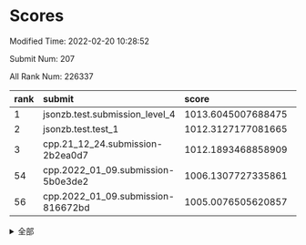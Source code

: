 # Scores

Modified Time: 2022-02-20 10:28:52

Submit Num: 207

All Rank Num: 226337

| rank |               submit               |       score        |       sigma        | pk_num |
| :--- | :--------------------------------- | :----------------- | :----------------- | :----- |
| 1    | jsonzb.test.submission_level_4     | 1013.6045007688475 | 0.8064258751951121 | 4372   |
| 2    | jsonzb.test.test_1                 | 1012.3127177081665 | 0.7735029934859565 | 4375   |
| 3    | cpp.21_12_24.submission-2b2ea0d7   | 1012.1893468858909 | 0.8224785672890516 | 4370   |
| 54   | cpp.2022_01_09.submission-5b0e3de2 | 1006.1307727335861 | 0.7202716982117088 | 4376   |
| 56   | cpp.2022_01_09.submission-816672bd | 1005.0076505620857 | 0.7067563022708708 | 4371   |


<details>
<summary>全部</summary>

| rank |                 submit                 |       score        |       sigma        | pk_num |
| :--- | :------------------------------------- | :----------------- | :----------------- | :----- |
| 1    | jsonzb.test.submission_level_4         | 1013.6045007688475 | 0.8064258751951121 | 4372   |
| 2    | jsonzb.test.test_1                     | 1012.3127177081665 | 0.7735029934859565 | 4375   |
| 3    | cpp.21_12_24.submission-2b2ea0d7       | 1012.1893468858909 | 0.8224785672890516 | 4370   |
| 4    | gobigger.level_3.submission_level_3_49 | 1011.7068829537981 | 0.7626264363387828 | 4375   |
| 5    | gobigger.level_3.submission_level_3_1  | 1011.3826512941741 | 0.76830855967188   | 4373   |
| 6    | gobigger.level_3.submission_level_3_0  | 1011.2501445894953 | 0.7689968125655913 | 4374   |
| 7    | gobigger.level_3.submission_level_3_47 | 1011.2168358118382 | 0.7708582964476017 | 4376   |
| 8    | gobigger.level_3.submission_level_3_7  | 1011.1253198917691 | 0.7545678949992404 | 4371   |
| 9    | gobigger.level_3.submission_level_3_22 | 1011.1056407045588 | 0.7642277820908399 | 4379   |
| 10   | gobigger.level_3.submission_level_3_10 | 1010.9818645876525 | 0.7610749697469582 | 4371   |
| 11   | gobigger.level_3.submission_level_3_8  | 1010.9806577424797 | 0.7746344846068648 | 4374   |
| 12   | gobigger.level_3.submission_level_3_25 | 1010.6238545137944 | 0.7503348202483124 | 4375   |
| 13   | gobigger.level_3.submission_level_3_11 | 1010.5827230655213 | 0.7600114046451703 | 4376   |
| 14   | gobigger.level_3.submission_level_3_39 | 1010.5302666052479 | 0.769906259598556  | 4370   |
| 15   | gobigger.level_3.submission_level_3_41 | 1010.5299297538605 | 0.7620807628817523 | 4373   |
| 16   | gobigger.level_3.submission_level_3_16 | 1010.3969030128128 | 0.7645275875165276 | 4375   |
| 17   | gobigger.level_3.submission_level_3_33 | 1010.3746467178241 | 0.759122142553298  | 4377   |
| 18   | gobigger.level_3.submission_level_3_4  | 1010.356663360865  | 0.7677904188915174 | 4370   |
| 19   | gobigger.level_3.submission_level_3_38 | 1010.2706363329665 | 0.7663248786242096 | 4380   |
| 20   | gobigger.level_3.submission_level_3_37 | 1010.2672971937375 | 0.7676119430751425 | 4374   |
| 21   | gobigger.level_3.submission_level_3_17 | 1010.2038984380832 | 0.7578465826189535 | 4378   |
| 22   | gobigger.level_3.submission_level_3_44 | 1010.184189927847  | 0.757615960098445  | 4372   |
| 23   | gobigger.level_3.submission_level_3_35 | 1010.1491443299925 | 0.7429194420622052 | 4380   |
| 24   | gobigger.level_3.submission_level_3_3  | 1010.134242824695  | 0.7716502712838816 | 4376   |
| 25   | gobigger.level_3.submission_level_3_32 | 1010.0794570434238 | 0.7525495283612297 | 4382   |
| 26   | gobigger.level_3.submission_level_3_26 | 1010.0686107038515 | 0.7681263334645504 | 4378   |
| 27   | gobigger.level_3.submission_level_3_19 | 1010.0644239747309 | 0.7748479838904804 | 4375   |
| 28   | gobigger.level_3.submission_level_3_23 | 1009.9730579353007 | 0.7558831165627463 | 4372   |
| 29   | gobigger.level_3.submission_level_3_27 | 1009.9420526364995 | 0.7708565047315361 | 4377   |
| 30   | gobigger.level_3.submission_level_3_15 | 1009.9195372473187 | 0.755295015712051  | 4373   |
| 31   | gobigger.level_3.submission_level_3_2  | 1009.9122806051217 | 0.760191040186748  | 4372   |
| 32   | gobigger.level_3.submission_level_3_42 | 1009.9083774009619 | 0.7747585221017069 | 4378   |
| 33   | gobigger.level_3.submission_level_3_36 | 1009.8771043343817 | 0.7592777863810675 | 4378   |
| 34   | gobigger.level_3.submission_level_3_30 | 1009.867361655637  | 0.7480210352028336 | 4369   |
| 35   | gobigger.level_3.submission_level_3_48 | 1009.8095728178173 | 0.7810627687056406 | 4377   |
| 36   | gobigger.level_3.submission_level_3_31 | 1009.7869665141708 | 0.7601120848432409 | 4377   |
| 37   | gobigger.level_3.submission_level_3_5  | 1009.784525345123  | 0.7517593935528268 | 4376   |
| 38   | gobigger.level_3.submission_level_3_24 | 1009.695562292309  | 0.7797840977497352 | 4372   |
| 39   | gobigger.level_3.submission_level_3_12 | 1009.6487104750928 | 0.754670952839508  | 4370   |
| 40   | gobigger.level_3.submission_level_3_29 | 1009.605059445829  | 0.7450825343273951 | 4375   |
| 41   | gobigger.level_3.submission_level_3_14 | 1009.568402536979  | 0.7569756179857643 | 4372   |
| 42   | gobigger.level_3.submission_level_3_13 | 1009.5434564580215 | 0.7478650839662311 | 4373   |
| 43   | gobigger.level_3.submission_level_3_9  | 1009.4488089118865 | 0.7467447730310057 | 4375   |
| 44   | gobigger.level_3.submission_level_3_46 | 1009.3270168002508 | 0.7481822586961915 | 4371   |
| 45   | gobigger.level_3.submission_level_3_40 | 1009.2996715373259 | 0.769042849824136  | 4373   |
| 46   | gobigger.level_3.submission_level_3_18 | 1009.131112333846  | 0.7526883535827493 | 4374   |
| 47   | gobigger.level_3.submission_level_3_6  | 1009.0019595996782 | 0.7522525234701164 | 4372   |
| 48   | gobigger.level_3.submission_level_3_28 | 1008.9542300139706 | 0.7395806067246768 | 4370   |
| 49   | gobigger.level_3.submission_level_3_43 | 1008.7954707861957 | 0.7517174418961635 | 4372   |
| 50   | gobigger.level_3.submission_level_3_21 | 1008.7464312818229 | 0.7484956881225391 | 4376   |
| 51   | gobigger.level_3.submission_level_3_34 | 1008.6119517859793 | 0.7584285599876504 | 4373   |
| 52   | gobigger.level_3.submission_level_3_45 | 1008.4674677156171 | 0.7675062377665657 | 4374   |
| 53   | gobigger.level_3.submission_level_3_20 | 1007.4137560859841 | 0.748303024944161  | 4369   |
| 54   | cpp.2022_01_09.submission-5b0e3de2     | 1006.1307727335861 | 0.7202716982117088 | 4376   |
| 55   | gobigger.level_1.submission_level_1_47 | 1005.5282237233841 | 0.7220956857441388 | 4376   |
| 56   | cpp.2022_01_09.submission-816672bd     | 1005.0076505620857 | 0.7067563022708708 | 4371   |
| 57   | gobigger.level_1.submission_level_1_15 | 1004.956890659279  | 0.7187983873732433 | 4375   |
| 58   | gobigger.level_1.submission_level_1_43 | 1004.6073368151493 | 0.716559754116006  | 4378   |
| 59   | gobigger.level_1.submission_level_1_40 | 1004.3185078150525 | 0.7165826355129958 | 4376   |
| 60   | gobigger.level_1.submission_level_1_4  | 1004.1373388132383 | 0.7334357304723897 | 4372   |
| 61   | gobigger.level_1.submission_level_1_23 | 1004.000342195296  | 0.7252301223949406 | 4370   |
| 62   | gobigger.level_1.submission_level_1_29 | 1003.9144664783697 | 0.7102430232144924 | 4372   |
| 63   | gobigger.level_1.submission_level_1_2  | 1003.8511072987741 | 0.7207161535985673 | 4375   |
| 64   | gobigger.level_1.submission_level_1_45 | 1003.8084481597666 | 0.7236618020795071 | 4375   |
| 65   | gobigger.level_1.submission_level_1_14 | 1003.6824873754309 | 0.7140383191944415 | 4373   |
| 66   | gobigger.level_1.submission_level_1_36 | 1003.6689000547692 | 0.711666412079479  | 4368   |
| 67   | gobigger.level_1.submission_level_1_6  | 1003.656328749035  | 0.7152732807481423 | 4373   |
| 68   | gobigger.level_1.submission_level_1_44 | 1003.6310858263637 | 0.7122730965257859 | 4368   |
| 69   | gobigger.level_1.submission_level_1_31 | 1003.6056287098501 | 0.7166061478980497 | 4374   |
| 70   | gobigger.level_1.submission_level_1_34 | 1003.6044696612129 | 0.7194667403072988 | 4375   |
| 71   | gobigger.level_1.submission_level_1_32 | 1003.5895558107002 | 0.7173466605769601 | 4372   |
| 72   | gobigger.level_1.submission_level_1_25 | 1003.5874195791855 | 0.730308539823871  | 4372   |
| 73   | gobigger.level_1.submission_level_1_35 | 1003.546720493646  | 0.7141254042007358 | 4376   |
| 74   | gobigger.level_1.submission_level_1_33 | 1003.4066558905229 | 0.7289427617363274 | 4371   |
| 75   | gobigger.level_1.submission_level_1_18 | 1003.3505753422177 | 0.7125702576612057 | 4375   |
| 76   | gobigger.level_1.submission_level_1_5  | 1003.3293179061958 | 0.706594461955257  | 4373   |
| 77   | gobigger.level_1.submission_level_1_28 | 1003.3048347929248 | 0.7133769150824654 | 4370   |
| 78   | gobigger.level_1.submission_level_1_26 | 1003.2833195523605 | 0.7162722935195229 | 4374   |
| 79   | gobigger.level_1.submission_level_1_0  | 1003.1571948621269 | 0.7097270231128661 | 4377   |
| 80   | gobigger.level_1.submission_level_1_38 | 1003.0727066597734 | 0.7164987907305791 | 4377   |
| 81   | gobigger.level_1.submission_level_1_22 | 1003.0572968800716 | 0.7023407896855447 | 4369   |
| 82   | gobigger.level_1.submission_level_1_42 | 1002.9775890861669 | 0.726206637629476  | 4375   |
| 83   | gobigger.level_1.submission_level_1_8  | 1002.9497158965393 | 0.7260676985327278 | 4373   |
| 84   | gobigger.level_1.submission_level_1_21 | 1002.9422570687566 | 0.7152553598015596 | 4374   |
| 85   | gobigger.level_1.submission_level_1_13 | 1002.93764198345   | 0.710457058633681  | 4374   |
| 86   | gobigger.level_1.submission_level_1_11 | 1002.9367795721646 | 0.7152399798529887 | 4372   |
| 87   | gobigger.level_1.submission_level_1_39 | 1002.9080390812452 | 0.7073221717981387 | 4371   |
| 88   | gobigger.level_1.submission_level_1_41 | 1002.8922751738207 | 0.7287688268191352 | 4369   |
| 89   | gobigger.level_1.submission_level_1_1  | 1002.8795507266294 | 0.7215565570721251 | 4371   |
| 90   | gobigger.level_1.submission_level_1_17 | 1002.7107404524054 | 0.7114388847849005 | 4369   |
| 91   | gobigger.level_1.submission_level_1_3  | 1002.663891712588  | 0.7094744324901622 | 4371   |
| 92   | gobigger.level_1.submission_level_1_46 | 1002.6331954814092 | 0.7163746088922932 | 4371   |
| 93   | gobigger.level_1.submission_level_1_12 | 1002.5933496109222 | 0.7183804615270154 | 4372   |
| 94   | gobigger.level_1.submission_level_1_10 | 1002.5230941449686 | 0.7153557634755764 | 4375   |
| 95   | gobigger.level_1.submission_level_1_48 | 1002.5045238157893 | 0.7046190009849647 | 4370   |
| 96   | gobigger.level_1.submission_level_1_24 | 1002.4923341922349 | 0.7154396748291796 | 4373   |
| 97   | gobigger.level_1.submission_level_1_16 | 1002.4607061400529 | 0.7073104812060537 | 4373   |
| 98   | gobigger.level_1.submission_level_1_9  | 1002.4097434372351 | 0.7157396068717485 | 4374   |
| 99   | gobigger.level_1.submission_level_1_19 | 1002.387725557856  | 0.7120348594167737 | 4377   |
| 100  | gobigger.level_1.submission_level_1_7  | 1002.3139012281757 | 0.719418249124107  | 4373   |
| 101  | gobigger.level_1.submission_level_1_37 | 1002.2241884448874 | 0.7114470475221594 | 4373   |
| 102  | gobigger.level_1.submission_level_1_27 | 1002.1688869532177 | 0.7132161093705576 | 4372   |
| 103  | gobigger.level_1.submission_level_1_20 | 1002.1350949847357 | 0.7132073364231453 | 4373   |
| 104  | gobigger.level_1.submission_level_1_49 | 1001.9094687237396 | 0.7274841421303457 | 4374   |
| 105  | gobigger.level_1.submission_level_1_30 | 1001.4315135825417 | 0.7135933323319383 | 4370   |
| 106  | gobigger.random.submission_random_29   | 997.6847450406505  | 0.7084764869678589 | 4376   |
| 107  | gobigger.random.submission_random_37   | 997.3624021996284  | 0.7143481964828833 | 4377   |
| 108  | gobigger.random.submission_random_35   | 997.3329492597544  | 0.7183535785932995 | 4378   |
| 109  | gobigger.random.submission_random_33   | 997.296202865808   | 0.7064929243619786 | 4372   |
| 110  | gobigger.random.submission_random_24   | 996.9743502122723  | 0.708394891045957  | 4376   |
| 111  | gobigger.random.submission_random_8    | 996.9583016058884  | 0.7091006959979791 | 4374   |
| 112  | gobigger.random.submission_random_25   | 996.7947544357788  | 0.7217492230041312 | 4376   |
| 113  | gobigger.random.submission_random_26   | 996.6120615659637  | 0.7103543557689298 | 4371   |
| 114  | gobigger.random.submission_random_12   | 996.5882048434089  | 0.7050981474498861 | 4376   |
| 115  | gobigger.random.submission_random_43   | 996.5446904912424  | 0.706781084429753  | 4376   |
| 116  | gobigger.random.submission_random_5    | 996.5242349791348  | 0.7094061578172637 | 4374   |
| 117  | gobigger.random.submission_random_7    | 996.4315863015235  | 0.7088580397464871 | 4369   |
| 118  | gobigger.random.submission_random_18   | 996.4206843202682  | 0.7178519534708605 | 4375   |
| 119  | gobigger.random.submission_random_21   | 996.362689869148   | 0.7062380908712413 | 4369   |
| 120  | gobigger.random.submission_random_28   | 996.3093779949581  | 0.7086435993306418 | 4375   |
| 121  | gobigger.random.submission_random_6    | 996.2745265015812  | 0.7045460523225908 | 4370   |
| 122  | gobigger.random.submission_random_47   | 996.253595706054   | 0.7046379604265229 | 4375   |
| 123  | gobigger.random.submission_random_10   | 996.2472269029157  | 0.7153047654169493 | 4380   |
| 124  | gobigger.random.submission_random_13   | 996.2360844760475  | 0.7158035247211975 | 4372   |
| 125  | gobigger.random.submission_random_30   | 996.2298729823198  | 0.722391121164761  | 4377   |
| 126  | gobigger.random.submission_random_32   | 996.196714195228   | 0.7104654775268255 | 4372   |
| 127  | gobigger.random.submission_random_19   | 996.181341154626   | 0.7180550326776657 | 4373   |
| 128  | gobigger.random.submission_random_40   | 996.1607473279033  | 0.7125423393145819 | 4376   |
| 129  | gobigger.random.submission_random_1    | 996.1541288930653  | 0.706719552268052  | 4372   |
| 130  | gobigger.random.submission_random_17   | 996.1494501574251  | 0.6984053945648134 | 4373   |
| 131  | gobigger.random.submission_random_0    | 996.1472571659243  | 0.7027425737134284 | 4378   |
| 132  | gobigger.random.submission_random_38   | 996.1445824413553  | 0.7186130465066731 | 4375   |
| 133  | gobigger.random.submission_random_36   | 996.1208018904124  | 0.7031896230018999 | 4375   |
| 134  | gobigger.random.submission_random_31   | 996.1055627844617  | 0.704257488649631  | 4370   |
| 135  | gobigger.random.submission_random_9    | 996.0055687499453  | 0.720499482384118  | 4371   |
| 136  | gobigger.random.submission_random_23   | 995.871960158787   | 0.7063543635500383 | 4377   |
| 137  | gobigger.random.submission_random_46   | 995.82122695704    | 0.7080229368610981 | 4378   |
| 138  | gobigger.random.submission_random_22   | 995.8135303770424  | 0.7150694729657093 | 4371   |
| 139  | gobigger.random.submission_random_45   | 995.7291182353829  | 0.7341539125539792 | 4377   |
| 140  | gobigger.random.submission_random_14   | 995.7192571617917  | 0.7010717217851848 | 4373   |
| 141  | gobigger.random.submission_random_49   | 995.6887504492078  | 0.7048928391707859 | 4373   |
| 142  | gobigger.random.submission_random_41   | 995.6587452374048  | 0.713519382569184  | 4373   |
| 143  | gobigger.random.submission_random_4    | 995.6456124867428  | 0.7184123085308152 | 4376   |
| 144  | gobigger.random.submission_random_20   | 995.6272438790722  | 0.7043066436621787 | 4373   |
| 145  | gobigger.random.submission_random_2    | 995.5984167458961  | 0.7081081380239628 | 4371   |
| 146  | gobigger.random.submission_random_42   | 995.5620436737725  | 0.7061906261068902 | 4374   |
| 147  | gobigger.random.submission_random_16   | 995.4416982665433  | 0.7197040986182387 | 4376   |
| 148  | gobigger.random.submission_random_39   | 995.4147033737235  | 0.7149377510666848 | 4368   |
| 149  | gobigger.random.submission_random_3    | 995.4110822566532  | 0.707185025563186  | 4378   |
| 150  | gobigger.random.submission_random_34   | 995.3417295870258  | 0.7120922875154022 | 4365   |
| 151  | gobigger.random.submission_random_11   | 995.2910811086576  | 0.7267149799992676 | 4374   |
| 152  | gobigger.random.submission_random_15   | 995.2528264449497  | 0.7091637253830577 | 4370   |
| 153  | gobigger.random.submission_random_27   | 995.0423883407632  | 0.708531104989154  | 4375   |
| 154  | gobigger.random.submission_random_44   | 994.9873537659578  | 0.710476518073419  | 4373   |
| 155  | gobigger.random.submission_random_48   | 994.9040493014129  | 0.7119388938954536 | 4369   |
| 156  | gobigger.level_2.submission_level_2_30 | 994.7257165132063  | 0.7270030180037569 | 4372   |
| 157  | gobigger.level_2.submission_level_2_46 | 993.9232161091543  | 0.738795427006233  | 4375   |
| 158  | gobigger.level_2.submission_level_2_47 | 993.570772685447   | 0.7301347005989118 | 4374   |
| 159  | gobigger.level_2.submission_level_2_26 | 993.4601510618276  | 0.7345220832073239 | 4369   |
| 160  | gobigger.level_2.submission_level_2_6  | 993.3996006592678  | 0.7364658216408648 | 4377   |
| 161  | gobigger.level_2.submission_level_2_5  | 993.3266830304459  | 0.7399219868833711 | 4375   |
| 162  | gobigger.level_2.submission_level_2_33 | 993.316594929759   | 0.7172762868147005 | 4375   |
| 163  | gobigger.level_2.submission_level_2_13 | 993.298726391998   | 0.7306701485154635 | 4370   |
| 164  | gobigger.level_2.submission_level_2_18 | 993.2376698603875  | 0.7410004444644032 | 4372   |
| 165  | gobigger.level_2.submission_level_2_23 | 993.0880547751989  | 0.73218253554619   | 4378   |
| 166  | gobigger.level_2.submission_level_2_29 | 992.967691832389   | 0.7543731293367802 | 4372   |
| 167  | gobigger.level_2.submission_level_2_11 | 992.8808131859864  | 0.737988642083653  | 4370   |
| 168  | gobigger.level_2.submission_level_2_14 | 992.8358286066062  | 0.7418487108580827 | 4375   |
| 169  | gobigger.level_2.submission_level_2_34 | 992.8059139544383  | 0.7585033135271391 | 4376   |
| 170  | gobigger.level_2.submission_level_2_17 | 992.6412835141897  | 0.7472209023024516 | 4370   |
| 171  | gobigger.level_2.submission_level_2_4  | 992.546419818902   | 0.7412565308193158 | 4378   |
| 172  | gobigger.level_2.submission_level_2_20 | 992.492776884261   | 0.7412861244273486 | 4374   |
| 173  | gobigger.level_2.submission_level_2_15 | 992.4251977176116  | 0.7397603718073309 | 4366   |
| 174  | gobigger.level_2.submission_level_2_1  | 992.3592144153766  | 0.7481676960594575 | 4377   |
| 175  | gobigger.level_2.submission_level_2_28 | 992.3208026472918  | 0.7382631014486984 | 4368   |
| 176  | gobigger.level_2.submission_level_2_38 | 992.3119284242003  | 0.7479371709693377 | 4370   |
| 177  | gobigger.level_2.submission_level_2_32 | 992.2475561668424  | 0.743370849976363  | 4379   |
| 178  | gobigger.level_2.submission_level_2_10 | 992.2251369158577  | 0.7367425952118675 | 4379   |
| 179  | gobigger.level_2.submission_level_2_31 | 992.0276159065568  | 0.7352855771437161 | 4372   |
| 180  | gobigger.level_2.submission_level_2_22 | 992.0006050908496  | 0.7360250928799815 | 4373   |
| 181  | gobigger.level_2.submission_level_2_9  | 991.8117702334307  | 0.7443885105533014 | 4368   |
| 182  | gobigger.level_2.submission_level_2_7  | 991.7643852415679  | 0.7518954348423226 | 4376   |
| 183  | gobigger.level_2.submission_level_2_2  | 991.7489165815293  | 0.7581968879458363 | 4375   |
| 184  | gobigger.level_2.submission_level_2_43 | 991.66215324244    | 0.7356215464218792 | 4370   |
| 185  | gobigger.level_2.submission_level_2_0  | 991.623394998712   | 0.7344008304458712 | 4377   |
| 186  | gobigger.level_2.submission_level_2_49 | 991.5427335595675  | 0.7501674551599307 | 4372   |
| 187  | gobigger.level_2.submission_level_2_27 | 991.5058712800612  | 0.7528675060950865 | 4372   |
| 188  | gobigger.level_2.submission_level_2_42 | 991.3927973649911  | 0.7445436184072494 | 4377   |
| 189  | gobigger.level_2.submission_level_2_35 | 991.2874538722958  | 0.7656774749475919 | 4376   |
| 190  | gobigger.level_2.submission_level_2_36 | 991.2538361141881  | 0.7633101714626315 | 4375   |
| 191  | gobigger.level_2.submission_level_2_45 | 991.196950167436   | 0.7619348436502796 | 4377   |
| 192  | gobigger.level_2.submission_level_2_40 | 991.1922956723043  | 0.759444309730949  | 4372   |
| 193  | gobigger.level_2.submission_level_2_48 | 991.0890880725728  | 0.7718353114739626 | 4372   |
| 194  | gobigger.level_2.submission_level_2_37 | 991.0357791753542  | 0.739316828860806  | 4372   |
| 195  | gobigger.level_2.submission_level_2_21 | 991.0349691135826  | 0.7705332657871192 | 4376   |
| 196  | gobigger.level_2.submission_level_2_24 | 990.9418699918707  | 0.7389498898874945 | 4375   |
| 197  | gobigger.level_2.submission_level_2_39 | 990.9392646804506  | 0.757615454477179  | 4379   |
| 198  | gobigger.level_2.submission_level_2_3  | 990.8826487775199  | 0.7592730131922623 | 4374   |
| 199  | gobigger.level_2.submission_level_2_16 | 990.8515774181844  | 0.7585629257960812 | 4381   |
| 200  | gobigger.level_2.submission_level_2_12 | 990.8425905738583  | 0.774076065696599  | 4374   |
| 201  | gobigger.level_2.submission_level_2_19 | 990.6136829388159  | 0.7687350370756322 | 4372   |
| 202  | gobigger.level_2.submission_level_2_25 | 990.5282413958048  | 0.7769294538621083 | 4376   |
| 203  | gobigger.level_2.submission_level_2_44 | 990.4872362900123  | 0.7712731114257889 | 4376   |
| 204  | gobigger.level_2.submission_level_2_8  | 990.4395987355844  | 0.7576274886732929 | 4372   |
| 205  | gobigger.level_2.submission_level_2_41 | 989.7751372320269  | 0.780204330612549  | 4370   |
| 206  | gobigger.none.submission_none_1        | 978.4955350514402  | 1.2455558300085798 | 4373   |
| 207  | gobigger.none.submission_none_0        | 977.4555690575265  | 1.3457517919538817 | 4376   |

</details>